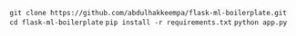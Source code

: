 `git clone https://github.com/abdulhakkeempa/flask-ml-boilerplate.git`
`cd flask-ml-boilerplate`
`pip install -r requirements.txt`
`python app.py`
